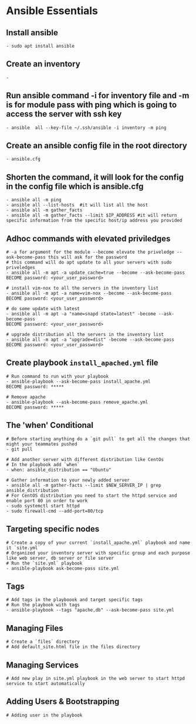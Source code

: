 
# Ansible Essentials

## Install ansible
    - sudo apt install ansible

## Create an inventory
    - 
## Run ansible command -i for inventory file and -m is for module pass with ping which is going to access the server with ssh key
    - ansible  all --key-file ~/.ssh/ansible -i inventory -m ping

## Create an ansible config file in the root directory
    - ansible.cfg

## Shorten the command, it will look for the config in the config file which is ansible.cfg 
    - ansible all -m ping
    - ansible all --list-hosts  #it will list all the host
    - ansible all -m gather_facts 
    - ansible all -m gather_facts --limit $IP_ADDRESS #it will return specific information from the specific host/ip address you provided

## Adhoc commands with elevated priviledges
    # -a for argument for the module --become elevate the priveledge --ask-become-pass this will ask for the password
    # this command will do apt update to all your servers with sudo priveledges
    - ansible all -m apt -a update_cache=true --become --ask-become-pass 
    BECOME password: <your_user_password>

    # install vim-nox to all the servers in the inventory list
    - ansible all -m apt -a name=vim-nox --become --ask-become-pass
    BECOME password: <your_user_password>

    # do some update with latest
    - ansible all -m apt -a "name=snapd state=latest" -become --ask-become-pass
    BECOME password: <your_user_password>

    # upgrade distribution all the servers in the inventory list
    - ansible all -m apt -a "upgrade=dist" -become --ask-become-pass
    BECOME password: <your_user_password>

## Create playbook `install_apached.yml` file
    # Run command to run with your playbook
    - ansible-playbook --ask-become-pass install_apache.yml
    BECOME password: *****

    # Remove apache
    - ansible-playbook --ask-become-pass remove_apache.yml
    BECOME password: *****

## The 'when' Conditional
    # Before starting anything do a `git pull` to get all the changes that might your teammates pushed
    - git pull

    # Add another server with different distribution like CentOs
    # In the playbook add `when`
    - when: ansible_distribution == "Ubuntu"
    
    # Gather information to your newly added server
    - ansible all -m gather-facts --limit $NEW_SERVER_IP | grep ansible_distribution
    # For CentOS distribution you need to start the httpd service and enable port 80 in order to work
    - sudo systemctl start httpd
    - sudo firewall-cmd --add-port=80/tcp

## Targeting specific nodes
    # Create a copy of your current `install_apache.yml` playbook and name it `site.yml`
    # Organized your inventory server with specific group and each purpose like web server, db server or file server
    # Run the `site.yml` playbook
    - ansible-playbook ask-become-pass site.yml

## Tags
    # Add tags in the playboook and target specific tags
    # Run the playbook with tags
    - ansible-playbook --tags "apache,db" --ask-become-pass site.yml

## Managing Files
    # Create a `files` directory
    # Add default_site.html file in the files directory

## Managing Services
    # Add new play in site.yml playbook in the web server to start httpd service to start automatically

## Adding Users & Bootstrapping
    # Adding user in the playbook

## 
